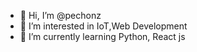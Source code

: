 - 👋 Hi, I’m @pechonz
- 👀 I’m interested in IoT,Web Development
- 🌱 I’m currently learning Python, React js
